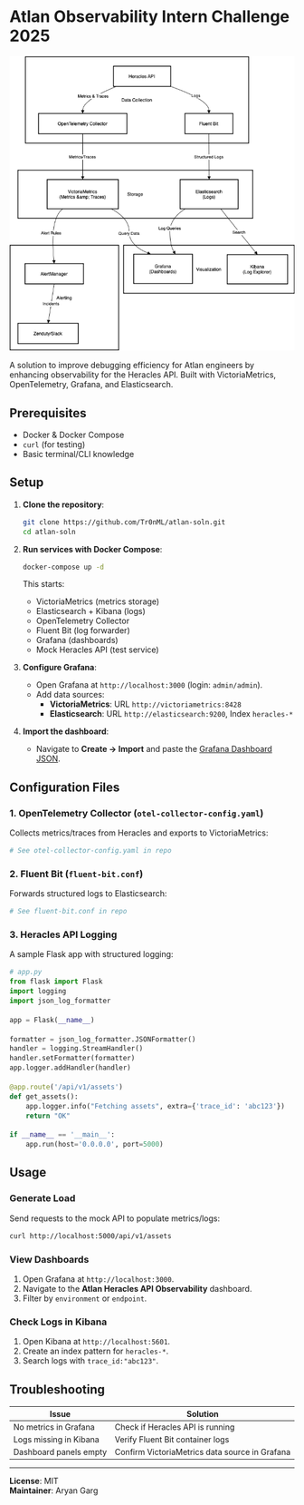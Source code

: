 


# Atlan Observability Intern Challenge 2025

![Atlan Observability Architecture](HLD.png)

A solution to improve debugging efficiency for Atlan engineers by enhancing observability for the Heracles API. Built with VictoriaMetrics, OpenTelemetry, Grafana, and Elasticsearch.

## Prerequisites

- Docker & Docker Compose
- `curl` (for testing)
- Basic terminal/CLI knowledge

## Setup

1. **Clone the repository**:
   ```bash
   git clone https://github.com/Tr0nML/atlan-soln.git
   cd atlan-soln
   ```

2. **Run services with Docker Compose**:
   ```bash
   docker-compose up -d
   ```
   This starts:
   - VictoriaMetrics (metrics storage)
   - Elasticsearch + Kibana (logs)
   - OpenTelemetry Collector
   - Fluent Bit (log forwarder)
   - Grafana (dashboards)
   - Mock Heracles API (test service)

3. **Configure Grafana**:
   - Open Grafana at `http://localhost:3000` (login: `admin/admin`).
   - Add data sources:
     - **VictoriaMetrics**: URL `http://victoriametrics:8428`
     - **Elasticsearch**: URL `http://elasticsearch:9200`, Index `heracles-*`

4. **Import the dashboard**:
   - Navigate to **Create → Import** and paste the [Grafana Dashboard JSON](./grafana-dashboard.json).

## Configuration Files

### 1. OpenTelemetry Collector (`otel-collector-config.yaml`)
Collects metrics/traces from Heracles and exports to VictoriaMetrics:
```yaml
# See otel-collector-config.yaml in repo
```

### 2. Fluent Bit (`fluent-bit.conf`)
Forwards structured logs to Elasticsearch:
```ini
# See fluent-bit.conf in repo
```

### 3. Heracles API Logging
A sample Flask app with structured logging:
```python
# app.py
from flask import Flask
import logging
import json_log_formatter

app = Flask(__name__)

formatter = json_log_formatter.JSONFormatter()
handler = logging.StreamHandler()
handler.setFormatter(formatter)
app.logger.addHandler(handler)

@app.route('/api/v1/assets')
def get_assets():
    app.logger.info("Fetching assets", extra={'trace_id': 'abc123'})
    return "OK"

if __name__ == '__main__':
    app.run(host='0.0.0.0', port=5000)
```

## Usage

### Generate Load
Send requests to the mock API to populate metrics/logs:
```bash
curl http://localhost:5000/api/v1/assets
```

### View Dashboards
1. Open Grafana at `http://localhost:3000`.
2. Navigate to the **Atlan Heracles API Observability** dashboard.
3. Filter by `environment` or `endpoint`.

### Check Logs in Kibana
1. Open Kibana at `http://localhost:5601`.
2. Create an index pattern for `heracles-*`.
3. Search logs with `trace_id:"abc123"`.

## Troubleshooting

| Issue                      | Solution                          |
|----------------------------|-----------------------------------|
| No metrics in Grafana      | Check if Heracles API is running  |
| Logs missing in Kibana     | Verify Fluent Bit container logs  |
| Dashboard panels empty     | Confirm VictoriaMetrics data source in Grafana |

---

**License**: MIT  
**Maintainer**: Aryan Garg



